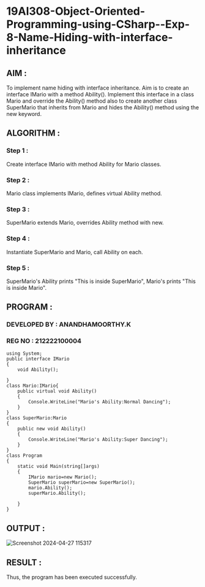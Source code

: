 # 19AI308-Object-Oriented-Programming-using-CSharp--Exp-8-Name-Hiding-with-interface-inheritance

## AIM :

To implement name hiding with interface inheritance. Aim is to create an interface IMario with a method Ability(). 
Implement this interface in a class Mario and override the Ability() method also to create another class SuperMario that inherits from Mario 
and hides the Ability() method using the new keyword.

## ALGORITHM :

### Step 1 :

Create interface IMario with method Ability for Mario classes.

### Step 2 :

Mario class implements IMario, defines virtual Ability method.

### Step 3 :

SuperMario extends Mario, overrides Ability method with new.

### Step 4 :

Instantiate SuperMario and Mario, call Ability on each.

### Step 5 :

SuperMario's Ability prints "This is inside SuperMario", Mario's prints "This is inside Mario".

## PROGRAM :

### DEVELOPED BY : ANANDHAMOORTHY.K
### REG NO : 212222100004

```
using System;
public interface IMario
{
    void Ability();

}
class Mario:IMario{
    public virtual void Ability()
    {
        Console.WriteLine("Mario's Ability:Normal Dancing");
    }
}  
class SuperMario:Mario
{
    public new void Ability()
    {
        Console.WriteLine("Mario's Ability:Super Dancing");
    }
}
class Program
{
    static void Main(string[]args)
    {
        IMario mario=new Mario();
        SuperMario superMario=new SuperMario();
        mario.Ability();
        superMario.Ability();

    }
}
```

## OUTPUT :

![Screenshot 2024-04-27 115317](https://github.com/22008686/19AI308-Object-Oriented-Programming-using-CSharp--Exp-8-Name-Hiding-with-interface-inheritance/assets/118916413/51ccc631-e0fa-4069-9138-fb23b069376f)

## RESULT :


Thus, the program has been executed successfully.
